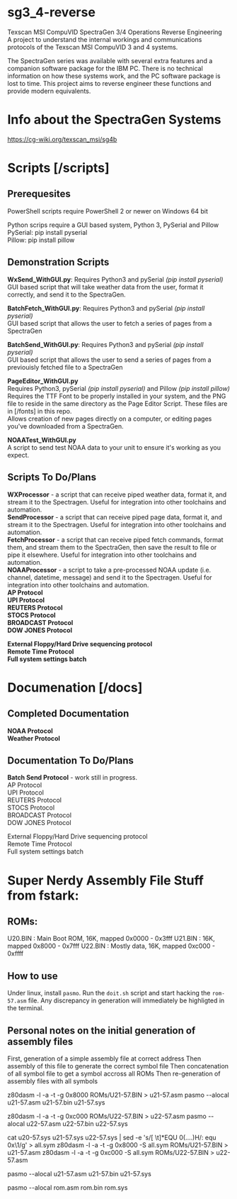 # sg3_4-reverse
Texscan MSI CompuVID SpectraGen 3/4 Operations Reverse Engineering  
A project to understand the internal workings and communications protocols of the Texscan MSI CompuVID 3 and 4 systems.  

The SpectraGen series was available with several extra features and a companion software package for the IBM PC. There is no technical information on how these systems work, and the PC software package is lost to time. This project aims to reverse engineer these functions and provide modern equivalents.  

# Info about the SpectraGen Systems
https://cg-wiki.org/texscan_msi/sg4b

# Scripts [/scripts]
## Prerequesites
PowerShell scripts require PowerShell 2 or newer on Windows 64 bit  
  
Python scrips require a GUI based system, Python 3, PySerial and Pillow  
PySerial: pip install pyserial  
Pillow: pip install pillow  

## Demonstration Scripts  
**WxSend_WithGUI.py**: Requires Python3 and pySerial *(pip install pyserial)*  
GUI based script that will take weather data from the user, format it correctly, and send it to the SpectraGen.  

**BatchFetch_WithGUI.py**: Requires Python3 and pySerial *(pip install pyserial)*  
GUI based script that allows the user to fetch a series of pages from a SpectraGen  

**BatchSend_WithGUI.py**: Requires Python3 and pySerial *(pip install pyserial)*  
GUI based script that allows the user to send a series of pages from a previouisly fetched file to a SpectraGen  

**PageEditor_WithGUI.py**  
Requires Python3, pySerial *(pip install pyserial)* and Pillow *(pip install pillow)*  
Requires the TTF Font to be properly installed in your system, and the PNG file to reside in the same directory as the Page Editor Script. These files are in [/fonts] in this repo.   
Allows creation of new pages directly on a computer, or editing pages you've downloaded from a SpectraGen.  

**NOAATest_WithGUI.py**  
A script to send test NOAA data to your unit to ensure it's working as you expect.  
  
## Scripts To Do/Plans
**WXProcessor** - a script that can receive piped weather data, format it, and stream it to the Spectragen. Useful for integration into other toolchains and automation.  
**SendProcessor** - a script that can receive piped page data, format it, and stream it to the Spectragen. Useful for integration into other toolchains and automation.  
**FetchProcessor** - a script that can receive piped fetch commands, format them, and stream them to the SpectraGen, then save the result to file or pipe it elsewhere. Useful for integration into other toolchains and automation.  
**NOAAProcessor** - a script to take a pre-processed NOAA update (i.e. channel, datetime, message) and send it to the Spectragen. Useful for integration into other toolchains and automation.  
**AP Protocol**  
**UPI Protocol**  
**REUTERS Protocol**  
**STOCS Protocol**  
**BROADCAST Protocol**  
**DOW JONES Protocol**  
  
**External Floppy/Hard Drive sequencing protocol**  
**Remote Time Protocol**  
**Full system settings batch**  

# Documenation [/docs]  
## Completed Documentation    
**NOAA Protocol**  
**Weather Protocol**  

## Documentation To Do/Plans
**Batch Send Protocol** - work still in progress.  
AP Protocol  
UPI Protocol  
REUTERS Protocol  
STOCS Protocol  
BROADCAST Protocol  
DOW JONES Protocol  
  
External Floppy/Hard Drive sequencing protocol  
Remote Time Protocol  
Full system settings batch  



  
# Super Nerdy Assembly File Stuff from fstark:

## ROMs:
U20.BIN : Main Boot ROM, 16K, mapped 0x0000 - 0x3fff
U21.BIN : 16K, mapped 0x8000 - 0x7fff
U22.BIN : Mostly data, 16K, mapped 0xc000 - 0xffff

## How to use

Under linux, install ``pasmo``. Run the ``doit.sh`` script and start hacking the ``rom-57.asm`` file. Any discrepancy in generation will immediately be highligted in the terminal.

## Personal notes on the initial generation of assembly files

First, generation of a simple assembly file at correct address
Then assembly of this file to generate the correct symbol file
Then concatenation of all symbol file to get a symbol accross all ROMs
Then re-generation of assembly files with all symbols

z80dasm -l -a -t -g 0x8000 ROMs/U21-57.BIN > u21-57.asm
pasmo --alocal u21-57.asm u21-57.bin u21-57.sys

z80dasm -l -a -t -g 0xc000 ROMs/U22-57.BIN > u22-57.asm
pasmo --alocal u22-57.asm u22-57.bin u22-57.sys

cat u20-57.sys u21-57.sys u22-57.sys | sed -e 's/[ \t]*EQU 0\(....\)H/: equ 0x\1/g' > all.sym
z80dasm -l -a -t -g 0x8000 -S all.sym ROMs/U21-57.BIN > u21-57.asm
z80dasm -l -a -t -g 0xc000 -S all.sym ROMs/U22-57.BIN > u22-57.asm

pasmo --alocal u21-57.asm u21-57.bin u21-57.sys

pasmo --alocal rom.asm rom.bin rom.sys
